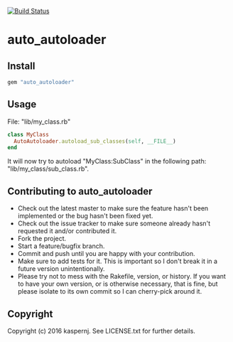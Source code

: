 [![Build Status](https://img.shields.io/shippable/568908111895ca4474673ec5.svg)](https://app.shippable.com/projects/568908111895ca4474673ec5/builds/latest)

# auto_autoloader

## Install

```ruby
gem "auto_autoloader"
```

## Usage

File: "lib/my_class.rb"
```ruby
class MyClass
  AutoAutoloader.autoload_sub_classes(self, __FILE__)
end
```

It will now try to autoload "MyClass:SubClass" in the following path: "lib/my_class/sub_class.rb".

## Contributing to auto_autoloader

* Check out the latest master to make sure the feature hasn't been implemented or the bug hasn't been fixed yet.
* Check out the issue tracker to make sure someone already hasn't requested it and/or contributed it.
* Fork the project.
* Start a feature/bugfix branch.
* Commit and push until you are happy with your contribution.
* Make sure to add tests for it. This is important so I don't break it in a future version unintentionally.
* Please try not to mess with the Rakefile, version, or history. If you want to have your own version, or is otherwise necessary, that is fine, but please isolate to its own commit so I can cherry-pick around it.

## Copyright

Copyright (c) 2016 kaspernj. See LICENSE.txt for
further details.

